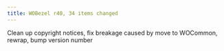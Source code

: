```yaml
---
title: WOBezel r40, 34 items changed
---
```


Clean up copyright notices, fix breakage caused by move to WOCommon, rewrap, bump version number
